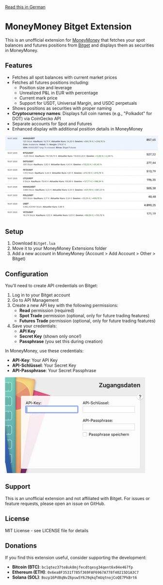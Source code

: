 [Read this in German](README.de.md)

# MoneyMoney Bitget Extension

This is an unofficial extension for [MoneyMoney](https://moneymoney-app.com/) that fetches your spot balances and futures positions from [Bitget](https://www.bitget.com/) and displays them as securities in MoneyMoney.

## Features

- Fetches all spot balances with current market prices
- Fetches all futures positions including:
  - Position size and leverage
  - Unrealized P&L in EUR with percentage
  - Current mark price
  - Support for USDT, Universal Margin, and USDC perpetuals
- Shows positions as securities with proper naming
- **Cryptocurrency names**: Displays full coin names (e.g., "Polkadot" for DOT) via CoinGecko API
- Separate accounts for Spot and Futures
- Enhanced display with additional position details in MoneyMoney

![Plugin Positions](ScreenshotList.png)

## Setup

1. Download `Bitget.lua`
2. Move it to your MoneyMoney Extensions folder
3. Add a new account in MoneyMoney (Account > Add Account > Other > Bitget)

## Configuration

You'll need to create API credentials on Bitget:

1. Log in to your Bitget account
2. Go to API Management
3. Create a new API key with the following permissions:
   - **Read** permission (required)
   - **Spot Trade** permission (optional, only for future trading features)
   - **Futures Trade** permission (optional, only for future trading features)
4. Save your credentials:
   - **API Key**
   - **Secret Key** (shown only once!)
   - **Passphrase** (you set this during creation)

In MoneyMoney, use these credentials:

- **API-Key**: Your API Key
- **API-Schlüssel**: Your Secret Key
- **API-Passphrase**: Your Secret Passphrase

![MoneyMoney Credentials Screenshot](Screenshot.png)

## Support

This is an unofficial extension and not affiliated with Bitget. For issues or feature requests, please open an issue on GitHub.

## License

MIT License - see LICENSE file for details

## Donations

If you find this extension useful, consider supporting the development:

- **Bitcoin (BTC)**: `bc1qtez37te8uk8mjfecdtqesg34qent6x04e467fp`
- **Ethereum (ETH)**: `0x6ea8F3531f785f369FAF6967A778f40215D1A3C7`
- **Solana (SOL)**: `Bozp16Pd8qNvZ6puw5Y6J9qkqTmUqtnojCoQE7PkBrt6`
